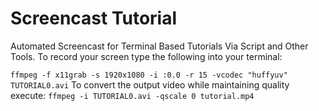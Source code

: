 Screencast Tutorial
===================

Automated Screencast for Terminal Based Tutorials Via Script and Other Tools.
To record your screen type the following into your terminal: 

```ffmpeg -f x11grab -s 1920x1080 -i :0.0 -r 15 -vcodec "huffyuv" TUTORIAL0.avi```
To convert the output video while maintaining quality execute: ```ffmpeg -i TUTORIAL0.avi -qscale 0 tutorial.mp4 ```

